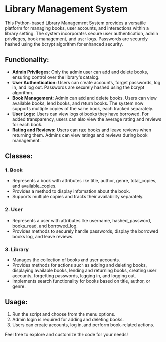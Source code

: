 # Library Management System

This Python-based Library Management System provides a versatile platform for managing books, user accounts, and interactions within a library setting. The system incorporates secure user authentication, admin privileges, book management, and user logs. Passwords are securely hashed using the bcrypt algorithm for enhanced security.

## Functionality:

- **Admin Privileges:** Only the admin user can add and delete books, ensuring control over the library's catalog.
- **User Authentication:** Users can create accounts, forget passwords, log in, and log out. Passwords are securely hashed using the bcrypt algorithm.
- **Book Management:** Admin can add and delete books. Users can view available books, lend books, and return books. The system now supports multiple copies of the same book, each tracked separately.
- **User Logs:** Users can view logs of books they have borrowed. For added transparency, users can also view the average rating and reviews for each book.
- **Rating and Reviews:** Users can rate books and leave reviews when returning them. Admins can view ratings and reviews during book management.

## Classes:

### 1. Book
- Represents a book with attributes like title, author, genre, total_copies, and available_copies.
- Provides a method to display information about the book.
- Supports multiple copies and tracks their availability separately.

### 2. User
- Represents a user with attributes like username, hashed_password, books_read, and borrowed_log.
- Provides methods to securely handle passwords, display the borrowed books log, and leave reviews.

### 3. Library
- Manages the collection of books and user accounts.
- Provides methods for actions such as adding and deleting books, displaying available books, lending and returning books, creating user accounts, forgetting passwords, logging in, and logging out.
- Implements search functionality for books based on title, author, or genre.

## Usage:

1. Run the script and choose from the menu options.
2. Admin login is required for adding and deleting books.
3. Users can create accounts, log in, and perform book-related actions.

Feel free to explore and customize the code for your needs!

